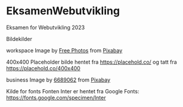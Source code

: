 # EksamenWebutvikling
Eksamen for Webutvikling 2023


Bildekilder

workspace
Image by <a href="https://pixabay.com/users/freephotocc-2275370/?utm_source=link-attribution&utm_medium=referral&utm_campaign=image&utm_content=1280538">Free Photos</a> from <a href="https://pixabay.com//?utm_source=link-attribution&utm_medium=referral&utm_campaign=image&utm_content=1280538">Pixabay</a>

400x400
Placeholder bilde hentet fra https://placehold.co/ og tatt fra https://placehold.co/400x400

business
Image by <a href="https://pixabay.com/users/6689062-6689062/?utm_source=link-attribution&utm_medium=referral&utm_campaign=image&utm_content=2846221">6689062</a> from <a href="https://pixabay.com//?utm_source=link-attribution&utm_medium=referral&utm_campaign=image&utm_content=2846221">Pixabay</a>


Kilde for fonts
Fonten Inter er hentet fra Google Fonts: https://fonts.google.com/specimen/Inter